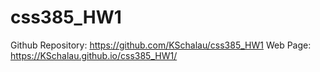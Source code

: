 # css385_HW1

Github Repository: https://github.com/KSchalau/css385_HW1
Web Page: https://KSchalau.github.io/css385_HW1/

